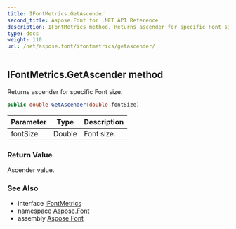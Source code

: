 ```yaml
---
title: IFontMetrics.GetAscender
second_title: Aspose.Font for .NET API Reference
description: IFontMetrics method. Returns ascender for specific Font size
type: docs
weight: 110
url: /net/aspose.font/ifontmetrics/getascender/
---
```

## IFontMetrics.GetAscender method

Returns ascender for specific Font size.

```csharp
public double GetAscender(double fontSize)
```

| Parameter | Type | Description |
| --- | --- | --- |
| fontSize | Double | Font size. |

### Return Value

Ascender value.

### See Also

* interface [IFontMetrics](../)
* namespace [Aspose.Font](../../ifontmetrics/)
* assembly [Aspose.Font](../../../)



